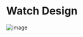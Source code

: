 # Watch Design
![image](https://user-images.githubusercontent.com/72146802/158854555-8aeb7592-b68a-4a86-b0a0-f39e36fae606.png)
